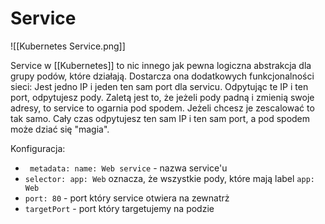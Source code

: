 # Service

![[Kubernetes Service.png]]

Service w [[Kubernetes]] to nic innego jak pewna logiczna abstrakcja dla grupy podów, które działają. Dostarcza ona dodatkowych funkcjonalności sieci:
Jest jedno IP i jeden ten sam port dla servicu. 
Odpytując te IP i ten port, odpytujesz pody. 
Zaletą jest to, że jeżeli pody padną i zmienią swoje adresy, to service to ogarnia pod spodem. Jeżeli chcesz je zescalować to tak samo. 
Cały czas odpytujesz ten sam IP i ten sam port, a pod spodem może dziać się "magia".

Konfiguracja:
- ` metadata: name: Web service` - nazwa service'u
- `selector: app: Web` oznacza, że wszystkie pody, które mają label `app: Web`
- `port: 80` - port który service otwiera na zewnatrż
- `targetPort` - port który targetujemy na podzie